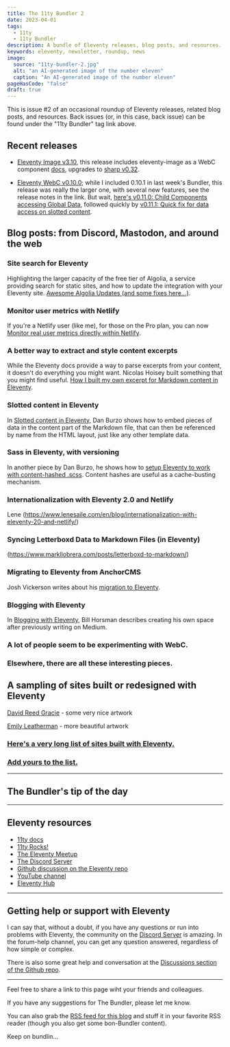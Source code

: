 ```yaml
---
title: The 11ty Bundler 2
date: 2023-04-01
tags:
  - 11ty
  - 11ty Bundler
description: A bundle of Eleventy releases, blog posts, and resources.
keywords: eleventy, newsletter, roundup, news
image:
  source: "11ty-bundler-2.jpg"
  alt: "an AI-generated image of the number eleven"
  caption: "An AI-generated image of the number eleven"
pageHasCode: "false"
draft: true
---
```


This is issue #2 of an occasional roundup of Eleventy releases, related blog posts, and resources. Back issues (or, in this case, back issue) can be found under the "11ty Bundler" tag link above.

## Recent releases

- [Eleventy Image v3.10](https://github.com/11ty/eleventy-img/releases/tag/v3.1.0), this release includes eleventy-image as a WebC component [docs](https://www.11ty.dev/docs/plugins/image/#webc), upgrades to [sharp v0.32](https://sharp.pixelplumbing.com/changelog#v032---flow).

- [Eleventy WebC v0.10.0](https://github.com/11ty/eleventy-plugin-webc/releases/tag/v0.10.0); while I included 0.10.1 in last week's Bundler, this release was really the larger one, with several new features, see the release notes in the link. But wait, [here's v0.11.0: Child Components accessing Global Data](https://github.com/11ty/webc/releases/tag/v0.11.0), followed quickly by [v0.11.1: Quick fix for data access on slotted content](https://github.com/11ty/webc/releases/tag/v0.11.1).

## Blog posts: from Discord, Mastodon, and around the web

### Site search for Eleventy

Highlighting the larger capacity of the free tier of Algolia, a service providing search for static sites, and how to update the integration with your Eleventy site.
[Awesome Algolia Updates (and some fixes here...)](https://www.raymondcamden.com/2023/03/30/awesome-algolia-updates-and-some-fixes-here).

### Monitor user metrics with Netlify

If you're a Netlify user (like me), for those on the Pro plan, you can now [Monitor real user metrics directly within Netlify](https://www.netlify.com/blog/monitor-real-user-metrics-directly-within-netlify/).

### A better way to extract and style content excerpts

While the Eleventy docs provide a way to parse excerpts from your content, it doesn't do everything you might want. Nicolas Hoisey built something that you might find useful. [How I built my own excerpt for Markdown content in Eleventy](https://nicolas-hoizey.com/articles/2023/03/31/how-i-built-my-own-excerpt-for-markdown-content-in-eleventy/).

### Slotted content in Eleventy

In [Slotted content in Eleventy](https://danburzo.ro/eleventy-slotted-content/), Dan Burzo shows how to embed pieces of data in the content part of the Markdown file, that can then be referenced by name from the HTML layout, just like any other template data.

### Sass in Eleventy, with versioning

In another piece by Dan Burzo, he shows how to [setup Eleventy to work with content-hashed .scss](https://danburzo.ro/eleventy-sass/). Content hashes are useful as a cache-busting mechanism.

### Internationalization with Eleventy 2.0 and Netlify

Lene (https://www.lenesaile.com/en/blog/internationalization-with-eleventy-20-and-netlify/)

### Syncing Letterboxd Data to Markdown Files (in Eleventy)

(https://www.markllobrera.com/posts/letterboxd-to-markdown/)

### Migrating to Eleventy from AnchorCMS

Josh Vickerson writes about his [migration to Eleventy](https://www.joshvickerson.com/posts/migrating-to-eleventy-from-anchorcms/).

### Blogging with Eleventy

In [Blogging with Eleventy](https://logicalcobwebs.com/blog/blogging-with-eleventy/), Bill Horsman describes creating his own space after previously writing on Medium.

### A lot of people seem to be experimenting with WebC.

### Elsewhere, there are all these interesting pieces.

## A sampling of sites built or redesigned with Eleventy

[David Reed Gracie](https://davidreedgracie.com/) - some very nice artwork

[Emily Leatherman](https://emilyleatherman.com/) - more beautiful artwork

### [Here's a very long list of sites built with Eleventy.](https://www.11ty.dev/speedlify/)

### [Add yours to the list.](https://github.com/11ty/11ty-community/issues/new/choose)

---

## The Bundler's tip of the day

---

## Eleventy resources

- [11ty docs](https://www.11ty.dev/docs/)
- [11ty Rocks!](https://11ty.rocks/)
- [The Eleventy Meetup](https://11tymeetup.dev/)
- [The Discord Server](https://www.11ty.dev/blog/discord/)
- [Github discussion on the Eleventy repo](https://github.com/11ty/eleventy/discussions)
- [YouTube channel](https://www.youtube.com/@EleventyVideo)
- [Eleventy Hub](https://11tyhub.dev/)

---

## Getting help or support with Eleventy

I can say that, without a doubt, if you have any questions or run into problems with Eleventy, the community on the [Discord Server](<(https://www.11ty.dev/blog/discord/)>) is amazing. In the forum-help channel, you can get any question answered, regardless of how simple or complex.

There is also some great help and conversation at the [Discussions section of the Github repo](https://github.com/11ty/eleventy/discussions).

---

Feel free to share a link to this page wiht your friends and colleagues.

If you have any suggestions for The Bundler, please let me know.

You can also grab the [RSS feed for this blog](https://www.bobmonsour.com/feed.xml) and stuff it in your favorite RSS reader (though you also get some bon-Bundler content).

Keep on bundlin...
